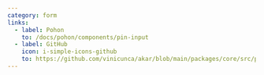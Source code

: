 ```yaml
---
category: form
links:
  - label: Pohon
    to: /docs/pohon/components/pin-input
  - label: GitHub
    icon: i-simple-icons-github
    to: https://github.com/vinicunca/akar/blob/main/packages/core/src/pin-input/index.ts
---
```

